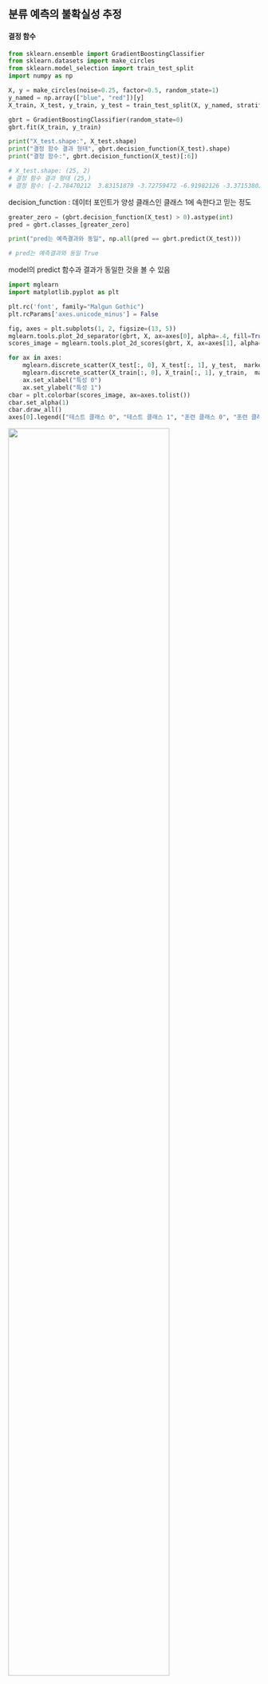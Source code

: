 ## 분류 예측의 불확실성 추정

#### 결정 함수

```python
from sklearn.ensemble import GradientBoostingClassifier
from sklearn.datasets import make_circles
from sklearn.model_selection import train_test_split
import numpy as np

X, y = make_circles(noise=0.25, factor=0.5, random_state=1)
y_named = np.array(["blue", "red"])[y]
X_train, X_test, y_train, y_test = train_test_split(X, y_named, stratify=y, random_state=0)

gbrt = GradientBoostingClassifier(random_state=0)
gbrt.fit(X_train, y_train)

print("X_test.shape:", X_test.shape)
print("결정 함수 결과 형태", gbrt.decision_function(X_test).shape)
print("결정 함수:", gbrt.decision_function(X_test)[:6])

# X_test.shape: (25, 2)
# 결정 함수 결과 형태 (25,)
# 결정 함수: [-2.78470212  3.83151879 -3.72759472 -6.91982126 -3.37153802  3.11452043]
```

decision_function : 데이터 포인트가 양성 클래스인 클래스 1에 속한다고 믿는 정도

```python
greater_zero = (gbrt.decision_function(X_test) > 0).astype(int)
pred = gbrt.classes_[greater_zero]

print("pred는 예측결과와 동일", np.all(pred == gbrt.predict(X_test)))

# pred는 예측결과와 동일 True
```

model의 predict 함수과 결과가 동일한 것을 볼 수 있음

```python
import mglearn
import matplotlib.pyplot as plt

plt.rc('font', family="Malgun Gothic")
plt.rcParams['axes.unicode_minus'] = False

fig, axes = plt.subplots(1, 2, figsize=(13, 5))
mglearn.tools.plot_2d_separator(gbrt, X, ax=axes[0], alpha=.4, fill=True, cm=mglearn.cm2)
scores_image = mglearn.tools.plot_2d_scores(gbrt, X, ax=axes[1], alpha=.4, cm=mglearn.ReBl)

for ax in axes:
    mglearn.discrete_scatter(X_test[:, 0], X_test[:, 1], y_test,  markers='^', ax=ax)
    mglearn.discrete_scatter(X_train[:, 0], X_train[:, 1], y_train,  markers='o', ax=ax)
    ax.set_xlabel("특성 0")
    ax.set_ylabel("특성 1")
cbar = plt.colorbar(scores_image, ax=axes.tolist())
cbar.set_alpha(1)
cbar.draw_all()
axes[0].legend(["테스트 클래스 0", "테스트 클래스 1", "훈련 클래스 0", "훈련 클래스 1"], ncol=4, loc=(.1, 1.1))
```

<img src="https://user-images.githubusercontent.com/58063806/111473990-edc20580-876e-11eb-9928-e4c664ba0d1b.png" width=80% />

예측한 결과에 더해 분류기가 얼마나 확신하는 지를 이용해 추가적인 정보를 얻을 수 있지만 결정 함수 그래프에서 두 클래스 사이의 경계를 구분하기는 어려움



#### 예측 확률

```python
print("확률 값의 형태:", gbrt.predict_proba(X_test).shape)
print("예측 확률:\n", gbrt.predict_proba(X_test)[:6])

# 확률 값의 형태: (25, 2)
# 예측 확률:
# [[9.41843535e-01 5.81564645e-02]
# [2.12167596e-02 9.78783240e-01]
# [9.76514232e-01 2.34857677e-02]
# [9.99012969e-01 9.87031332e-04]
# [9.66803089e-01 3.31969107e-02]
# [4.25122592e-02 9.57487741e-01]]
```

각 클래스의 예측확률을 결과로 반환 (모든 확률의 합은 1이 됨)

위의 예시에서는 분류기가 대부분의 포인트에서 비교적 강하게 확신을 함 (한쪽 클래스의 확률이 매우 우세, **일반적으로 복잡도가 낮은 모델은 예측에 불확실성이 더 많음**) 

이러한 불확실성과 모델의 정확도가 동등하면 모델이 보정(calibration)되었다고 함

> 보정된 모델에서 70%의 확신을 가진 예측은 70%의 정확도를 냄

```python
fig, axes = plt.subplots(1, 2, figsize=(13, 5))
mglearn.tools.plot_2d_separator(gbrt, X, ax=axes[0], alpha=.4, fill=True, cm=mglearn.cm2)
scores_image = mglearn.tools.plot_2d_scores(gbrt, X, ax=axes[1], alpha=.5, cm=mglearn.ReBl, function="predict_proba")

for ax in axes:
    mglearn.discrete_scatter(X_test[:, 0], X_test[:, 1], y_test,  markers='^', ax=ax)
    mglearn.discrete_scatter(X_train[:, 0], X_train[:, 1], y_train,  markers='o', ax=ax)
    ax.set_xlabel("특성 0")
    ax.set_ylabel("특성 1")
cbar = plt.colorbar(scores_image, ax=axes.tolist())
cbar.set_alpha(1)
cbar.draw_all()
axes[0].legend(["테스트 클래스 0", "테스트 클래스 1", "훈련 클래스 0", "훈련 클래스 1"], ncol=4, loc=(.1, 1.1))
```

<img src="https://user-images.githubusercontent.com/58063806/111473876-d2ef9100-876e-11eb-811c-5091237ae462.png" width=80% />

예측 확률에 대한 그래프는 두 클래스 간의 경계를 비교적 잘 구분하는 것을 볼 수 있음

#### 다중 분류에서의 불확실성

```python
from sklearn.datasets import load_iris

iris = load_iris()
X_train, X_test, y_train, y_test = train_test_split(iris.data, iris.target, random_state=42)

gbrt = GradientBoostingClassifier(learning_rate=0.01, random_state=0)
gbrt.fit(X_train, y_train)

print("결정 함수의 결과 형태:", gbrt.decision_function(X_test).shape)
print("결정 함수 결과:\n", gbrt.decision_function(X_test)[:6])
print("가장 큰 결정 함수의 인덱스:\n", np.argmax(gbrt.decision_function(X_test), axis=1))
print("예측:\n", gbrt.predict(X_test))

# 결정 함수의 결과 형태: (38, 3)
# 결정 함수 결과:
# [[-1.9957153   0.04758118 -1.92721297]
# [ 0.0614655  -1.90755689 -1.92793177]
# [-1.99058105 -1.87637856  0.09686741]
# [-1.9957153   0.04758118 -1.92721297]
# [-1.99730166 -0.13469231 -1.20341532]
# [ 0.0614655  -1.90755689 -1.92793177]]
# 가장 큰 결정 함수의 인덱스:
# [1 0 2 1 1 0 1 2 1 1 2 0 0 0 0 1 2 1 1 2 0 2 0 2 2 2 2 2 0 0 0 0 1 0 0 2 1 0]
# 예측:
# [1 0 2 1 1 0 1 2 1 1 2 0 0 0 0 1 2 1 1 2 0 2 0 2 2 2 2 2 0 0 0 0 1 0 0 2 1 0]

print("가장 큰 예측 확률의 인덱스:\n", np.argmax(gbrt.predict_proba(X_test), axis=1))
print("예측:\n", gbrt.predict(X_test))

# 가장 큰 예측 확률의 인덱스:
# [1 0 2 1 1 0 1 2 1 1 2 0 0 0 0 1 2 1 1 2 0 2 0 2 2 2 2 2 0 0 0 0 1 0 0 2 1 0]
# 예측:
# [1 0 2 1 1 0 1 2 1 1 2 0 0 0 0 1 2 1 1 2 0 2 0 2 2 2 2 2 0 0 0 0 1 0 0 2 1 0]
```

- predict_proba, decision_function의 결과값은 항상 n_samples, n_classes의 형태로 나타남
  - 이진 분류에서 decision_function에서는 예외적으로 양성 클래스인 classes_[1]에 대응하는 값을 가짐

```python
from sklearn.linear_model import LogisticRegression

logreg = LogisticRegression()

named_target = iris.target_names[y_train]
logreg.fit(X_train, named_target)
print("훈련 데이터에 있는 클래스 종류:", logreg.classes_)
print("예측:", logreg.predict(X_test)[:10])
argmax_dec_func = np.argmax(logreg.decision_function(X_test), axis=1)
print("가장 큰 결정 함수의 인덱스", argmax_dec_func[:10])
print("인덱스를 classes_에 연결:", logreg.classes_[argmax_dec_func][:10])

# 훈련 데이터에 있는 클래스 종류: ['setosa' 'versicolor' 'virginica']
# 예측: ['versicolor' 'setosa' 'virginica' 'versicolor' 'versicolor' 'setosa' 'versicolor' 'virginica' 'versicolor' 'versicolor']
# 가장 큰 결정 함수의 인덱스 [1 0 2 1 1 0 1 2 1 1]
# 인덱스를 classes_에 연결: ['versicolor' 'setosa' 'virginica' 'versicolor' 'versicolor' 'setosa' 'versicolor' 'virginica' 'versicolor' 'versicolor']
```

class가 항상 연속적인 정수형이 아닐 수 있으므로 분류기의 classes_ 속성을 이용해 실제 클래스의 이름을 얻음